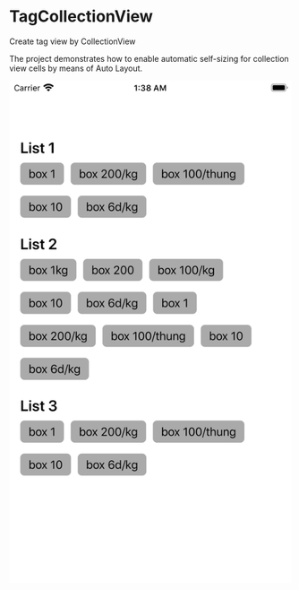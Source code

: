 # TagCollectionView
Create tag view by CollectionView

The project demonstrates how to enable automatic self-sizing for collection view cells by means of Auto Layout.

![alt text](https://raw.githubusercontent.com/Catbui2805/TagCollectionView/master/Simulator%20Screen%20Shot%20-%20iPhone%208%20Plus%20-%202020-01-19%20at%2001.38.02.png)
